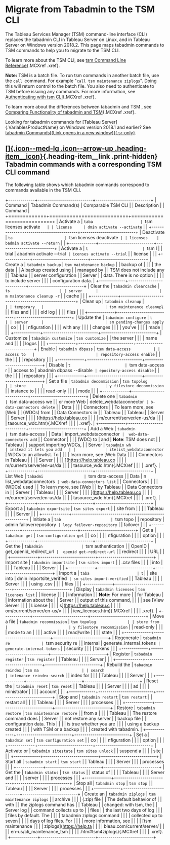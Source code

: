 

Migrate from Tabadmin to the TSM CLI
====================================
The Tableau Services Manager (TSM) command-line interface (CLI) replaces
the tabadmin CLI in Tableau Server on Linux, and in Tableau Server on
Windows version 2018.2. This page maps tabadmin commands to TSM commands
to help you to migrate to the TSM CLI.

To learn more about the TSM CLI, see [tsm Command Line
Reference](https://help.tableau.com/current/server/en-us/tsm.htm){.MCXref
.xref}.

**Note:** TSM is a batch file. To run tsm commands in another batch
file, use the `call `command. For example
\"`call tsm maintenance ziplogs`\". Doing this will return control to
the batch file. You also need to authenticate to TSM before issuing any
commands. For more information, see [Authenticating with tsm
CLI](https://help.tableau.com/current/server/en-us/tsm.htm#Authenti){.MCXref
.xref}.

To learn more about the differences between tabadmin and TSM , see
[Comparing Functionality of tabadmin and
TSM](https://help.tableau.com/current/server/en-us/tabadmin-to-tsm.htm){.MCXref
.xref}.

Looking for tabadmin commands for [Tableau
Server]{.VariablesProductName} on Windows version 2018.1 and earlier?
See [tabadmin Commands[(Link opens in a new
window)]{.sr-only}](https://help.tableau.com/current/server/en-us/tabadmin_cmd.htm "Opens topic in a new browser tab").

<div>

[[]{.icon--med-lg .icon--arrow-up .heading-item__icon}](https://help.tableau.com/current/server/en-us/tabadmin_to_tsm_cli.htm#){.heading-item__link .print-hidden} Tabadmin commands with a corresponding TSM CLI command
-------------------------------------------------------------------------------------------------------------------------------------------------------------------------------------------------------------------------

</div>

The following table shows which tabadmin commands correspond to commands
available in the TSM CLI.

+-------------+---------------------------+---------------------------+
| Command     | Tabadmin Command(s)       | Comparable TSM CLI        |
| Description |                           | Command                   |
+=============+===========================+===========================+
| Activate a  | `taba                     | `tsm licenses activate`   |
| license     | dmin activate --activate` |                           |
+-------------+---------------------------+---------------------------+
| Deactivate  | `ta                       | `tsm licenses deactivate` |
| licenses    | badmin activate --return` |                           |
+-------------+---------------------------+---------------------------+
| Activate a  | `t                        | `tsm l                    |
| trial       | abadmin activate --trial` | icenses activate --trial` |
| license     |                           |                           |
+-------------+---------------------------+---------------------------+
| Create a    | `tabadmin backup`         | `tsm maintenance backup`  |
| backup of   |                           |                           |
| the data    |                           | A backup created using    |
| managed by  |                           | TSM does not include any  |
| Tableau     |                           | server configuration      |
| Server      |                           | data. There is no option  |
|             |                           | to include server         |
|             |                           | configuration data.       |
+-------------+---------------------------+---------------------------+
| Clear the   | `tabadmin clearcache`     | ` ts                      |
| server      |                           | m maintenance cleanup -r` |
| cache       |                           |                           |
+-------------+---------------------------+---------------------------+
| Clean up    | `tabadmin cleanup`        | `                         |
| temporary   |                           | tsm maintenance cleanup`\ |
| files and   |                           |                           |
| old log     |                           |                           |
| files       |                           |                           |
+-------------+---------------------------+---------------------------+
| Update the  | `tabadmin configure`      | `t                        |
| server      |                           | sm pending-changes apply` |
| co          |                           |                           |
| nfiguration |                           |                           |
| with any    |                           |                           |
| changes     |                           |                           |
| you\'ve     |                           |                           |
| made        |                           |                           |
+-------------+---------------------------+---------------------------+
| Customize   | `tabadmin customize`      | `tsm customize`           |
| the server  |                           |                           |
| name and    |                           |                           |
| logos       |                           |                           |
+-------------+---------------------------+---------------------------+
| Enable      | `tabadmin dbpass`         | `tsm data-access          |
| access to   |                           | repository-access enable` |
| the         |                           |                           |
| repository  |                           |                           |
+-------------+---------------------------+---------------------------+
| Disable     | `t                        | `tsm data-access r        |
| access to   | abadmin dbpass --disable` | epository-access disable` |
| the         |                           |                           |
| repository  |                           |                           |
+-------------+---------------------------+---------------------------+
| Set a file  | `tabadmin decommission`   | `tsm topolog              |
| store       |                           | y filestore decommission` |
| instance to |                           |                           |
| read-only   |                           |                           |
| mode        |                           |                           |
+-------------+---------------------------+---------------------------+
| Delete one  | `tabadmin                 | `tsm data-access we       |
| or more Web |  delete_webdataconnector` | b-data-connectors delete` |
| Data        |                           |                           |
| Connectors  |                           | To learn more, see [Web   |
| (WDCs) from |                           | Data Connectors in        |
| Tableau     |                           | Tableau                   |
| Server      |                           | Server                    |
|             |                           | ](https://help.tableau.co |
|             |                           | m/current/server/en-us/da |
|             |                           | tasource_wdc.htm){.MCXref |
|             |                           | .xref}.                   |
+-------------+---------------------------+---------------------------+
| Add a Web   | `tabadmin                 | `tsm data-access          |
| Data        |  import_webdataconnector` |  web-data-connectors add` |
| Connector   |                           |                           |
| (WDC) to    | and                       | **Note**: TSM does not    |
| Tableau     |                           | support importing WDCs,   |
| Server      | `tabadmin wh              | instead it lets you add   |
|             | itelist_webdataconnector` | WDCs to an allowlist. To  |
|             |                           | learn more, see [Web Data |
|             |                           | Connectors in Tableau     |
|             |                           | Server                    |
|             |                           | ](https://help.tableau.co |
|             |                           | m/current/server/en-us/da |
|             |                           | tasource_wdc.htm){.MCXref |
|             |                           | .xref}.                   |
+-------------+---------------------------+---------------------------+
| List Web    | `tabadmi                  | `tsm data-access          |
| Data        | n list_webdataconnectors` | web-data-connectors list` |
| Connectors  |                           |                           |
| (WDCs) used |                           | To learn more, see [Web   |
| by Tableau  |                           | Data Connectors in        |
| Server      |                           | Tableau                   |
|             |                           | Server                    |
|             |                           | ](https://help.tableau.co |
|             |                           | m/current/server/en-us/da |
|             |                           | tasource_wdc.htm){.MCXref |
|             |                           | .xref}.                   |
+-------------+---------------------------+---------------------------+
| Export a    | `tabadmin exportsite`     | `tsm sites export`        |
| site from   |                           |                           |
| Tableau     |                           |                           |
| Server      |                           |                           |
+-------------+---------------------------+---------------------------+
| Initiate a  | `tab                      | `tsm topo                 |
| repository  | admin failoverrepository` | logy failover-repository` |
| failover    |                           |                           |
+-------------+---------------------------+---------------------------+
| Get a       | `tabadmin get`            | `tsm configuration get`   |
| co          |                           |                           |
| nfiguration |                           |                           |
| option      |                           |                           |
+-------------+---------------------------+---------------------------+
| Get the     | `tabadmin                 | `tsm authentication       |
| OpenID      |  get_openid_redirect_url` |  openid get-redirect-url` |
| redirect    |                           |                           |
| URL         |                           |                           |
+-------------+---------------------------+---------------------------+
| Import site | `tabadmin importsite`     | `tsm sites import`        |
| .csv files  |                           |                           |
| into        |                           |                           |
| Tableau     |                           |                           |
| Server      |                           |                           |
+-------------+---------------------------+---------------------------+
| Import a    | `taba                     | `t                        |
| site into   | dmin importsite_verified` | sm sites import-verified` |
| Tableau     |                           |                           |
| Server      |                           |                           |
| using .csv  |                           |                           |
| files       |                           |                           |
+-------------+---------------------------+---------------------------+
| Display     | `tabadmin licenses`       | `tsm licenses list`       |
| license     |                           |                           |
| information |                           | **Note:** For more        |
| for Tableau |                           | information about the     |
| Server      |                           | output of this command,   |
|             |                           | see [View Server          |
|             |                           | License                   |
|             |                           | s](https://help.tableau.c |
|             |                           | om/current/server/en-us/v |
|             |                           | iew_licenses.htm){.MCXref |
|             |                           | .xref}.                   |
+-------------+---------------------------+---------------------------+
| Move a file | `tabadmin recommission`   | `tsm topolog              |
| store from  |                           | y filestore recommission` |
| read-only   |                           |                           |
| mode to an  |                           |                           |
| active      |                           |                           |
| read/write  |                           |                           |
| state       |                           |                           |
+-------------+---------------------------+---------------------------+
| Regenerate  | `tabadmin re              | `tsm security re          |
| internal    | generate_internal_tokens` | generate-internal-tokens` |
| security    |                           |                           |
| tokens      |                           |                           |
+-------------+---------------------------+---------------------------+
| Register    | `tabadmin register`       | `tsm register`            |
| Tableau     |                           |                           |
| Server      |                           |                           |
+-------------+---------------------------+---------------------------+
| Rebuild the | `tabadmin reindex`        | `tsm ma                   |
| search      |                           | intenance reindex-search` |
| index for   |                           |                           |
| Tableau     |                           |                           |
| Server      |                           |                           |
+-------------+---------------------------+---------------------------+
| Reset the   | `tabadmin reset`          | `tsm reset`               |
| Tableau     |                           |                           |
| Server      |                           |                           |
| ad          |                           |                           |
| ministrator |                           |                           |
| account     |                           |                           |
+-------------+---------------------------+---------------------------+
| Stop and    | `tabadmin restart`        | `tsm restart`             |
| restart all |                           |                           |
| Tableau     |                           |                           |
| Server      |                           |                           |
| processes   |                           |                           |
+-------------+---------------------------+---------------------------+
| Restore     | `tabadmin restore`        | `tsm maintenance restore` |
| from a      |                           |                           |
| Tableau     |                           | The restore command does  |
| Server      |                           | not restore any server    |
| backup file |                           | configuration data. This  |
|             |                           | is true whether you are   |
|             |                           | using a backup created    |
|             |                           | with TSM or a backup      |
|             |                           | created with tabadmin.    |
+-------------+---------------------------+---------------------------+
| Set a       | `tabadmin set`            | `tsm configuration set`   |
| co          |                           |                           |
| nfiguration |                           |                           |
| option      |                           |                           |
+-------------+---------------------------+---------------------------+
| Activate or | `tabadmin sitestate`      | `tsm sites unlock`        |
| suspend a   |                           |                           |
| site        |                           |                           |
+-------------+---------------------------+---------------------------+
| Start all   | `tabadmin start`          | `tsm start`               |
| Tableau     |                           |                           |
| Server      |                           |                           |
| processes   |                           |                           |
+-------------+---------------------------+---------------------------+
| Get the     | `tabadmin status`         | `tsm status`              |
| status of   |                           |                           |
| Tableau     |                           |                           |
| Server and  |                           |                           |
| server      |                           |                           |
| processes   |                           |                           |
+-------------+---------------------------+---------------------------+
| Stop all    | `tabadmin stop`           | `tsm stop`                |
| Tableau     |                           |                           |
| Server      |                           |                           |
| processes   |                           |                           |
+-------------+---------------------------+---------------------------+
| Create an   | `tabadmin ziplogs`        | `tsm maintenance ziplogs` |
| archive     |                           |                           |
| (.zip) file |                           | The default behavior of   |
| with        |                           | the ziplogs command has   |
| Tableau     |                           | changed: with tsm, the    |
| Server log  |                           | command collects up to    |
| files       |                           | the last two days of log  |
|             |                           | files by default. The     |
|             |                           | tabadmin ziplogs command  |
|             |                           | collected up to seven     |
|             |                           | days of log files. For    |
|             |                           | more information, see     |
|             |                           | [tsm maintenance          |
|             |                           | ziplogs](https://help.ta  |
|             |                           | bleau.com/current/server/ |
|             |                           | en-us/cli_maintenance_tsm |
|             |                           | .htm#tsm4ziplogs){.MCXref |
|             |                           | .xref}.                   |
+-------------+---------------------------+---------------------------+

